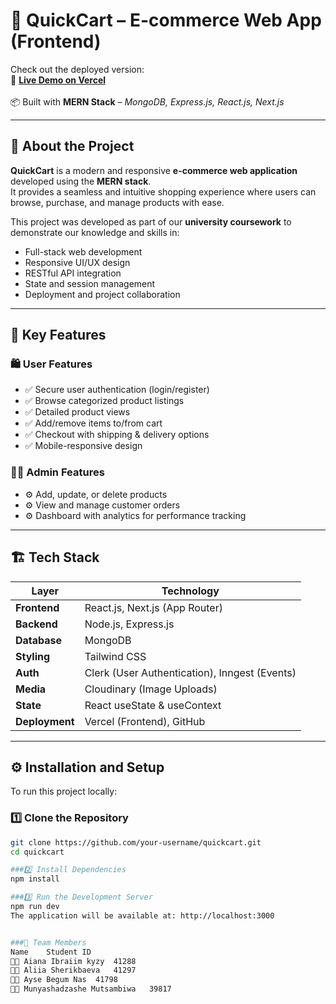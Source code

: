 # 🛒 QuickCart – E-commerce Web App (Frontend)

Check out the deployed version:  
🔗 [**Live Demo on Vercel**](https://ecommerce-delta-sooty-24.vercel.app/)  
&nbsp;  
📦 Built with **MERN Stack** – *MongoDB, Express.js, React.js, Next.js*

---

## 📌 About the Project  

**QuickCart** is a modern and responsive **e-commerce web application** developed using the **MERN stack**.  
It provides a seamless and intuitive shopping experience where users can browse, purchase, and manage products with ease.

This project was developed as part of our **university coursework** to demonstrate our knowledge and skills in:

- Full-stack web development  
- Responsive UI/UX design  
- RESTful API integration  
- State and session management  
- Deployment and project collaboration

---

## 🚀 Key Features  

### 🛍️ User Features  
- ✅ Secure user authentication (login/register)  
- ✅ Browse categorized product listings  
- ✅ Detailed product views  
- ✅ Add/remove items to/from cart  
- ✅ Checkout with shipping & delivery options  
- ✅ Mobile-responsive design  

### 🧑‍💼 Admin Features  
- ⚙️ Add, update, or delete products  
- ⚙️ View and manage customer orders  
- ⚙️ Dashboard with analytics for performance tracking  

---

## 🏗️ Tech Stack  

| Layer       | Technology                            |
|-------------|----------------------------------------|
| **Frontend** | React.js, Next.js (App Router)         |
| **Backend**  | Node.js, Express.js                    |
| **Database** | MongoDB                                |
| **Styling**  | Tailwind CSS                           |
| **Auth**     | Clerk (User Authentication), Inngest (Events) |
| **Media**    | Cloudinary (Image Uploads)             |
| **State**    | React useState & useContext            |
| **Deployment** | Vercel (Frontend), GitHub            |

---

## ⚙️ Installation and Setup  

To run this project locally:

### 1️⃣ Clone the Repository
```bash
git clone https://github.com/your-username/quickcart.git
cd quickcart

###2️⃣ Install Dependencies
npm install

###3️⃣ Run the Development Server
npm run dev
The application will be available at: http://localhost:3000


###👥 Team Members
Name	Student ID
👩‍💻 Aiana Ibraiim kyzy	41288
👩‍💻 Aliia Sherikbaeva	41297
👩‍💻 Ayse Begum Nas	41798
👩‍💻 Munyashadzashe Mutsambiwa	39817




